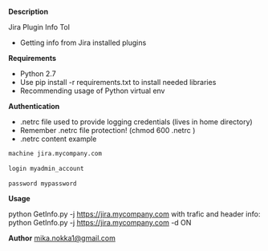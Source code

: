 
**Description**

Jira Plugin Info Tol

* Getting info from  Jira installed plugins 


**Requirements**

* Python 2.7
* Use pip install -r requirements.txt to install needed libraries
* Recommending usage of Python virtual env


**Authentication**

* .netrc file used to provide logging credentials (lives in home directory)
* Remember .netrc file protection!  (chmod 600 .netrc )
* .netrc content example

```python
machine jira.mycompany.com
	
login myadmin_account
	
password mypassword
```

**Usage**


  python GetInfo.py -j https://jira.mycompany.com
  with trafic and header info: python GetInfo.py -j https://jira.mycompany.com -d ON


**Author**
mika.nokka1@gmail.com
